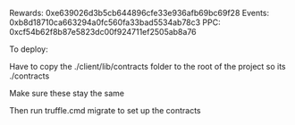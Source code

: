  Rewards: 0xe639026d3b5cb644896cfe33e936afb69bc69f28
  Events: 0xb8d18710ca663294a0fc560fa33bad5534ab78c3
  PPC: 0xcf54b62f8b87e5823dc00f924711ef2505ab8a76


  To deploy:

  Have to copy the ./client/lib/contracts folder to the root of the project so its ./contracts

  Make sure these stay the same

  Then run truffle.cmd migrate to set up the contracts
